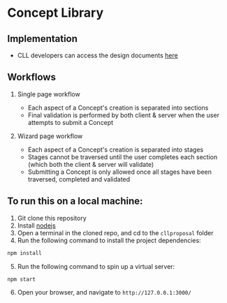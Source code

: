 # Concept Library

## Implementation
- CLL developers can access the design documents [here](https://www.figma.com/file/7Hct08x5DxbxC4HMB2LM7T/Phenotype-Library?node-id=1706%3A3391)

## Workflows
1. Single page workflow
    - Each aspect of a Concept's creation is separated into sections
    - Final validation is performed by both client & server when the user attempts to submit a Concept

2. Wizard page workflow
    - Each aspect of a Concept's creation is separated into stages
    - Stages cannot be traversed until the user completes each section (which both the client & server will validate)
    - Submitting a Concept is only allowed once all stages have been traversed, completed and validated

## To run this on a local machine:

1. Git clone this repository
2. Install [nodejs](https://nodejs.org/en/download/)
3. Open a terminal in the cloned repo, and cd to the ```cllproposal``` folder
4. Run the following command to install the project dependencies:
```sh
npm install
```
5. Run the following command to spin up a virtual server:
```sh
npm start
```
6. Open your browser, and navigate to ```http://127.0.0.1:3000/```